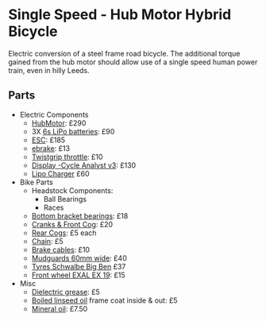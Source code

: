 # Single Speed - Hub Motor Hybrid Bicycle
Electric conversion of a steel frame road bicycle. The additional torque gained from the hub motor should allow use of a single speed human power train, even in hilly Leeds.

## Parts
* Electric Components
  * [HubMotor](http://shop.crystalyte-europe.com/product.php?productid=16447&mode=download&file_id=74): £290
  * 3X [6s LiPo batteries](http://www.hobbyking.co.uk/hobbyking/store/uh_viewItem.asp?idProduct=26675): £90
  * [ESC](http://shop.crystalyte-europe.com/product.php?productid=16529&cat=272&page=1): £185
  * [ebrake](http://shop.crystalyte-europe.com/product.php?productid=16189&cat=262&page=1): £13
  * [Twistgrip throttle](http://shop.crystalyte-europe.com/product.php?productid=16308&cat=260&page=1): £10
  * [Display -Cycle Analyst v3](http://shop.crystalyte-europe.com/product.php?productid=16574&cat=277&page=1): £130
  * [Lipo Charger](http://www.hobbyking.co.uk/hobbyking/store/__10327__HobbyKing_8482_Quattro_4x6S_Lithium_Polymer_Multi_Charger.html) £60
* Bike Parts
  * Headstock Components:
    * Ball Bearings
    * Races
  * [Bottom bracket bearings](http://www.chainreactioncycles.com/shimano-un55-square-taper-bottom-bracket/rp-prod71369#): £18
  * [Cranks & Front Cog](http://www.ebay.co.uk/itm/Alloy-Fixie-Single-Speed-Chainset-Crank-Chainwheel-Bicycle-Fixie-Road-New-3-32-/371235012044?var=&hash=item566f54bdcc): £20
  * [Rear Cogs](http://shop.crystalyte-europe.com/home.php?cat=276): £5 each
  * [Chain](http://www.ebay.co.uk/itm/Bike-Chain-BMX-Fixie-Single-Speed-1-2-x-1-8-112-Links-GREEN-/231132963228?hash=item35d099219c): £5
  * [Brake cables](http://www.ebay.co.uk/itm/Jagwire-Complete-Front-Rear-Brake-Gear-Cable-Set-Inner-Outer-Bike-Bicycle-/151693961517?var=&hash=item2351aa292d): £10
  * [Mudguards 60mm wide](http://www.ebay.co.uk/itm/Gilles-Berthoud-Stainless-Steel-700c-Bike-Mudguard-Set-Retro-Tour-Commute/200673623226?_trksid=p2047675.c100005.m1851&_trkparms=aid%3D222007%26algo%3DSIC.MBE%26ao%3D1%26asc%3D33126%26meid%3D061ee43769b34cde93221541e489d4a3%26pid%3D100005%26rk%3D1%26rkt%3D5%26mehot%3Dpp%26sd%3D221605335495): £40
  * [Tyres Schwalbe Big Ben](http://www.bike24.com/p239740.html) £37
  * [Front wheel EXAL EX 19](http://shop.crystalyte-europe.com/product.php?productid=16516&cat=308&page=1): £15
* Misc
  * [Dielectric grease](http://www.ebay.co.uk/itm/PREMIUM-DIELECTRIC-GREASE-SILICONE-50-GRAM-TIN-/171911794110?hash=item2806bdcdbe): £5
  * [Boiled linseed oil](http://www.ebay.co.uk/itm/Bird-Brand-Boiled-Linseed-Oil-Traditional-Wood-Treatment-Gloss-Finish-500ml-/311397712307?hash=item4880c001b3) frame coat inside & out: £5
  * [Mineral oil](http://www.ebay.co.uk/itm/3-in-1-Original-Multi-Purpose-Oil-Drip-bottle-100ml-or-200ml-/121420331449?var=&hash=item1c453739b9): £7.50
